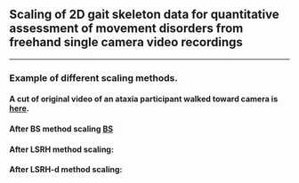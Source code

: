 ## Scaling of 2D gait skeleton data for quantitative assessment of movement disorders from freehand single camera video recordings
------
### Example of different scaling methods.

#### A cut of original video of an ataxia participant walked toward camera is [here](https://github.com/jiudaa/ScaleMethods/blob/a080e0f9ebff2dd1c51ad333adc3742a96d82495/example/Pat_1A_original.mp4).
#### After BS method scaling [BS](https://github.com/jiudaa/ScaleMethods/blob/a080e0f9ebff2dd1c51ad333adc3742a96d82495/example/Pat_1A_BS.mp4)
#### After LSRH method scaling:
#### After LSRH-d method scaling:


